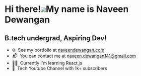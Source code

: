 Hi there!![](https://user-images.githubusercontent.com/18350557/176309783-0785949b-9127-417c-8b55-ab5a4333674e.gif)My name is Naveen Dewangan
=======================================================================================================================================

B.tech undergrad, Aspiring Dev!
-------------------------------

* 🌐  See my portfolio at [naveendewangan.com](https://naveendwgn.github.io/)
* 📬  You can contact me at [naveen.dewangan141@gmail.com](mailto:naveen.dewangan141@gmail.com)
* 🧑‍💻  Currently I'm learning React.js
* 🎥  Tech Youtube Channel with 1k+ subscribers
